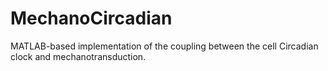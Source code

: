 # MechanoCircadian
MATLAB-based implementation of the coupling between the cell Circadian clock and mechanotransduction. 
